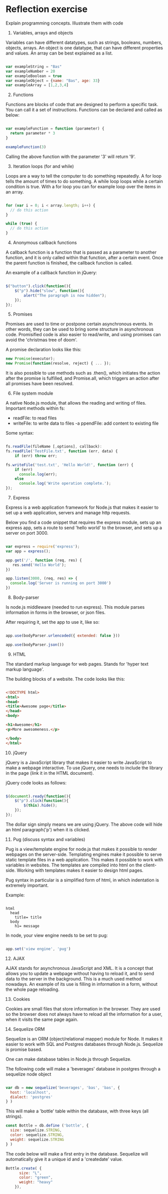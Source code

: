 # Reflection exercise

Explain programming concepts. Illustrate them with code

1. Variables, arrays and objects

Variables can have different datatypes, such as strings, booleans, numbers, objects, arrays.
An object is one datatype, that can have different properties and values.
An array can be best explained as a list.

```js

var exampleString = "Bas"
var exampleNumber = 20
var exampleBoolean = true
var exampleObject = {name: "Bas", age: 33}
var exampleArray = [1,2,3,4]

```

2. Functions

Functions are blocks of code that are designed to perform a specific task. You can call it a set of instructions.
Functions can be declared and called as below:

```js

var exampleFunction = function (parameter) {
  return parameter * 3
}

exampleFunction(3)

```

Calling the above function with the parameter '3' will return '9'.

3. Iteration loops (for and while)

Loops are a way to tell the computer to do something repeatedly.
A for loop tells the amount of times to do something.
A while loop loops while a certain condition is true.
With a for loop you can for example loop over the items in an array.

```js

for (var i = 0; i < array.length; i++) {
  // do this action
}

while (true) {
  // do this action
}

```

4. Anonymous callback functions

A callback function is a function that is passed as a parameter to another function, and it is only called within that function,
after a certain event. Once the parent function is finished, the callback function is called.

An example of a callback function in jQuery:

```js

$("button").click(function(){
    $("p").hide("slow", function(){
        alert("The paragraph is now hidden");
    });
});

```

5. Promises

Promises are used to time or postpone certain asynchronous events. In other words, they can be used to bring some structure in asynchronous code.
Promisified code is also easier to read/write, and using promises can avoid the 'christmas tree of doom'.

A promise declaration looks like this:

```js
new Promise(executor);
new Promise(function(resolve, reject) { ... });

```

It is also possible to use methods such as .then(), which initiates the action after the promise is fulfilled, and Promise.all, which triggers an action after all promises have been resolved.

6. File system module

A native Node.js module, that allows the reading and writing of files.
Important methods within fs:
- readFile: to read files
- writeFile: to write data to files
-a ppendFile: add content to existing file

Some syntax:
```js

fs.readFile(fileName [,options], callback):
fs.readFile('TestFile.txt', function (err, data) {
    if (err) throw err;

fs.writeFile('test.txt', 'Hello World!', function (err) {
    if (err)
      console.log(err);
    else
      console.log('Write operation complete.');
});

```

7. Express

Express is a web application framework for Node.js that makes it easier to set up a web application, servers and manage http requests.

Below you find a code snippet that requires the express module, sets up an express app, sets a route to send 'hello world' to the browser, and sets up a server on port 3000.

```js

var express = require('express');
var app = express();

app.get('/', function (req, res) {
   res.send('Hello World');
})

app.listen(3000, (req, res) => {
  console.log('Server is running on port 3000')
})

```

8. Body-parser

Is node.js middleware (needed to run express). This module parses information in forms in the browser, or json files.

After requiring it, set the app to use it, like so:

```js

app.use(bodyParser.urlencoded({ extended: false }))

app.use(bodyParser.json())

```

9. HTML

The standard markup language for web pages. Stands for 'hyper text markup language'.

The building blocks of a website. The code looks like this:

```html

<!DOCTYPE html>
<html>
<head>
<title>Awesome page</title>
</head>
<body>

<h1>Awesome</h1>
<p>More awesomeness.</p>

</body>
</html>

```

10. jQuery

jQuery is a JavaScript library that makes it easier to write JavaScript to make a webpage interactive.
To use jQuery, one needs to include the library in the page (link it in the HTML document).

jQuery code looks as follows:

```js

$(document).ready(function(){
    $("p").click(function(){
        $(this).hide();
    });
});

```

The dollar sign simply means we are using jQuery. The above code will hide an html paragraph('p') when it is clicked.

11. Pug (discuss syntax and variables)

Pug is a view/template engine for node.js that makes it possible to render webpages on the server-side.
Templating engines make it possible to serve static template files in a web application. This makes it possible to work with variables in websites. The templates are compiled into html on the client-side. Working with templates makes it easier to design html pages.

Pug syntax in particular is a simplified form of html, in which indentation is extremely important.

Example:

```Pug

html
  head
    title= title
  body
    h1= message

```
In node, your view engine needs to be set to pug:
```js

app.set('view engine', 'pug')

```

12. AJAX

AJAX stands for asynchronous JavaScript and XML. It is a concept that allows you to update a webpage without having to reload it, and to send data to the server in the background. This is a much used method nowadays. An example of its use is filling in information in a form, without the whole page reloading.

13. Cookies

Cookies are small files that store information in the browser. They are used so the browser does not always have to reload all the information for a user, when it visits the same page again.


14. Sequelize ORM

Sequelize is an ORM (object/relational mapper) module for Node. It makes it easier to work with SQL and Postgres databases through Node.js. Sequelize is promise based.

One can make database tables in Node.js through Sequelize.

The following code will make a 'beverages' database in postgres through a sequelize node object

```js

var db = new sequelize('beverages', 'bas', 'bas', {
  host: 'localhost',
  dialect: 'postgres'
} )

```

This will make a 'bottle' table within the database, with three keys (all strings).

```js
const Bottle = db.define ('bottle', {
  size: sequelize.STRING,
  color: sequelize.STRING,
  weight: sequelize.STRING
} )

```
The code below will make a first entry in the database. Sequelize will automatically give it a unique id and a 'createdate' value.

```js
Bottle.create( {
      size: "L",
      color: "green",
      weight: "heavy"
    }),
```

